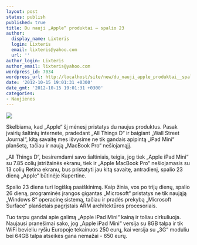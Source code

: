 ```yaml
---
layout: post
status: publish
published: true
title: Du nauji „Apple“ produktai – spalio 23
author:
  display_name: Lixteris
  login: Lixteris
  email: lixteris@yahoo.com
  url: ''
author_login: Lixteris
author_email: lixteris@yahoo.com
wordpress_id: 7034
wordpress_url: http://localhost/site/new/du_nauji_apple_produktai__spalio_23/
date: '2012-10-15 19:01:31 +0300'
date_gmt: '2012-10-15 19:01:31 +0300'
categories:
- Naujienos
---
```

<p><div class="imgright"><img src="http://technews.lt/upload/ipadmini1.jpg"  /></div></p>
<p>
	Skelbiama, kad &bdquo;Apple&ldquo; &scaron;į mėnesį pristatys du naujus produktus. Pasak įvairių &scaron;altinių internete, pradedant &bdquo;All Things D&ldquo; ir baigiant &bdquo;Wall Street Journal&ldquo;, kitą savaitę mes i&scaron;vysime ne tik gandais apipintą &bdquo;iPad Mini&ldquo; plan&scaron;etą, tačiau ir naują &bdquo;MacBook Pro&ldquo; ne&scaron;iojamąjį.</p>
<p>
	&bdquo;All Things D&ldquo;, besiremdami savo &scaron;altiniais, teigia, jog tiek &bdquo;Apple iPad Mini&ldquo; su 7.85 colių įstrižainės ekranu, tiek ir &bdquo;Apple MacBook Pro&ldquo; ne&scaron;iojamasis su 13 colių Retina ekranu, bus pristatyti jau kitą savaitę, antradienį, spalio 23 dieną &bdquo;Apple&ldquo; būtinėje Kupertine.</p>
<p>
	Spalio 23 diena turi logi&scaron;ką paai&scaron;kinimą. Kaip žinia, vos po trijų dienų, spalio 26 dieną, programinės įrangos gigantas &bdquo;Microsoft&ldquo; pristatys ne tik naująją &bdquo;Windows 8&ldquo; operacinę sistemą, tačiau ir pradės prekybą &bdquo;Microsoft Surface&ldquo; plan&scaron;etais pagrįstais ARM architektūros procesoriais.</p>
<p>
	Tuo tarpu gandai apie galimą &bdquo;Apple iPad Mini&ldquo; kainą ir toliau cirkuliuoja. Naujausi prane&scaron;imai sako, jog &bdquo;Apple iPad Mini&ldquo; versija su 8GB talpa ir tik WiFi bevieliu ry&scaron;iu Europoje tekainuos 250 eurų, kai versija su &bdquo;3G&ldquo; moduliu bei 64GB talpa atseikės gana nemažai - 650 eurų.</p>
